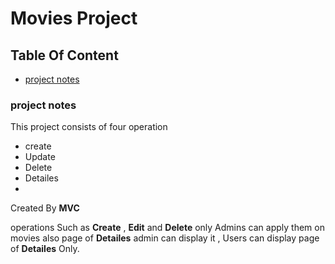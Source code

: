 # Movies Project
## Table Of Content
* [project notes](https://github.com/AhmedAshraf711/Movies/blob/master/README.md#project-notes)

### project notes
This project consists of four operation
- create
- Update
- Delete
- Detailes
- 
Created By **MVC**

 operations Such as **Create** , **Edit** and **Delete** only Admins can apply them on movies also page of  **Detailes** admin can display it    , Users can display page of **Detailes** Only.

